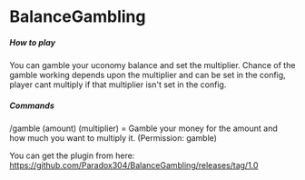 # BalanceGambling

##### How to play
You can gamble your uconomy balance and set the multiplier. Chance of the gamble working depends upon the multiplier and can be set in the config, player cant multiply if that multiplier isn't set in the config.

##### Commands
/gamble (amount) (multiplier) = Gamble your money for the amount and how much you want to multiply it. (Permission: gamble)

You can get the plugin from here: https://github.com/Paradox304/BalanceGambling/releases/tag/1.0
